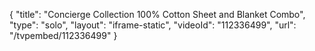 {
    "title": "Concierge Collection 100% Cotton Sheet and Blanket Combo",
    "type": "solo",
    "layout": "iframe-static",
    "videoId": "112336499",
    "url": "\/tvpembed\/112336499"
}